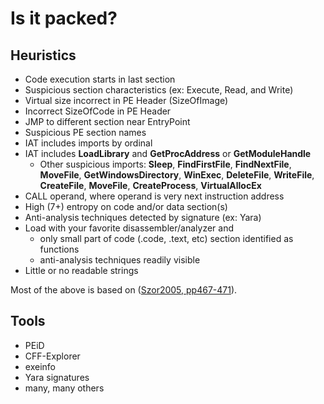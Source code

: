 # Is it packed?

## Heuristics

- Code execution starts in last section
- Suspicious section characteristics (ex: Execute, Read, and Write)
- Virtual size incorrect in PE Header (SizeOfImage)
- Incorrect SizeOfCode in PE Header
- JMP to different section near EntryPoint
- Suspicious PE section names
- IAT includes imports by ordinal
- IAT includes **LoadLibrary** and **GetProcAddress** or **GetModuleHandle**
  - Other suspicious imports: **Sleep**, **FindFirstFile**, **FindNextFile**, **MoveFile**, **GetWindowsDirectory**, **WinExec**, **DeleteFile**, **WriteFile**, **CreateFile**, **MoveFile**, **CreateProcess**, **VirtualAllocEx**
- CALL operand, where operand is very next instruction address
- High (7+) entropy on code and/or data section(s)
- Anti-analysis techniques detected by signature (ex: Yara)
- Load with your favorite disassembler/analyzer and
  - only small part of code (.code, .text, etc) section identified as functions
  - anti-analysis techniques readily visible
- Little or no readable strings

Most of the above is based on ([Szor2005, pp467-471](References.md)).

## Tools

- PEiD
- CFF-Explorer
- exeinfo
- Yara signatures
- many, many others
